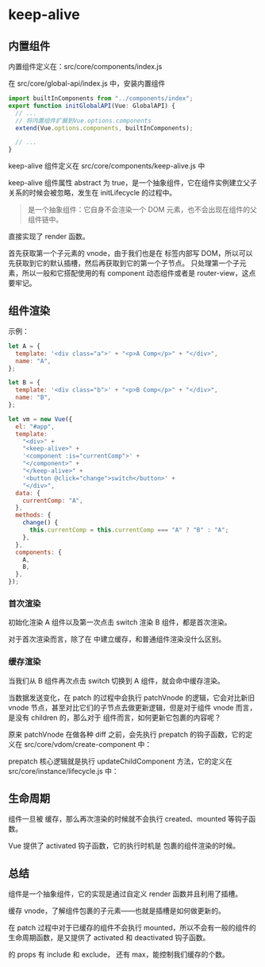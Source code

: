 # keep-alive

## 内置组件

内置组件定义在：src/core/components/index.js

在 src/core/global-api/index.js 中，安装内置组件

```js
import builtInComponents from "../components/index";
export function initGlobalAPI(Vue: GlobalAPI) {
  // ...
  // 将内置组件扩展到Vue.options.components
  extend(Vue.options.components, builtInComponents);

  // ...
}
```

keep-alive 组件定义在 src/core/components/keep-alive.js 中

keep-alive 组件属性 abstract 为 true，是一个抽象组件，它在组件实例建立父子关系的时候会被忽略，发生在 initLifecycle 的过程中。

> <keep-alive> 是一个抽象组件：它自身不会渲染一个 DOM 元素，也不会出现在组件的父组件链中。

<keep-alive> 直接实现了 render 函数。

首先获取第一个子元素的 vnode，由于我们也是在 <keep-alive> 标签内部写 DOM，所以可以先获取到它的默认插槽，然后再获取到它的第一个子节点。<keep-alive> 只处理第一个子元素，所以一般和它搭配使用的有 component 动态组件或者是 router-view，这点要牢记。

## 组件渲染

示例：

```js
let A = {
  template: '<div class="a">' + "<p>A Comp</p>" + "</div>",
  name: "A",
};

let B = {
  template: '<div class="b">' + "<p>B Comp</p>" + "</div>",
  name: "B",
};

let vm = new Vue({
  el: "#app",
  template:
    "<div>" +
    "<keep-alive>" +
    '<component :is="currentComp">' +
    "</component>" +
    "</keep-alive>" +
    '<button @click="change">switch</button>' +
    "</div>",
  data: {
    currentComp: "A",
  },
  methods: {
    change() {
      this.currentComp = this.currentComp === "A" ? "B" : "A";
    },
  },
  components: {
    A,
    B,
  },
});
```

### 首次渲染

初始化渲染 A 组件以及第一次点击 switch 渲染 B 组件，都是首次渲染。

对于首次渲染而言，除了在 <keep-alive> 中建立缓存，和普通组件渲染没什么区别。

### 缓存渲染

当我们从 B 组件再次点击 switch 切换到 A 组件，就会命中缓存渲染。

当数据发送变化，在 patch 的过程中会执行 patchVnode 的逻辑，它会对比新旧 vnode 节点，甚至对比它们的子节点去做更新逻辑，但是对于组件 vnode 而言，是没有 children 的，那么对于 <keep-alive> 组件而言，如何更新它包裹的内容呢？

原来 patchVnode 在做各种 diff 之前，会先执行 prepatch 的钩子函数，它的定义在 src/core/vdom/create-component 中：

prepatch 核心逻辑就是执行 updateChildComponent 方法，它的定义在 src/core/instance/lifecycle.js 中：

## 生命周期

组件一旦被 <keep-alive> 缓存，那么再次渲染的时候就不会执行 created、mounted 等钩子函数。

Vue 提供了 activated 钩子函数，它的执行时机是 <keep-alive> 包裹的组件渲染的时候。

## 总结

<keep-alive> 组件是一个抽象组件，它的实现是通过自定义 render 函数并且利用了插槽。

<keep-alive> 缓存 vnode，了解组件包裹的子元素——也就是插槽是如何做更新的。

在 patch 过程中对于已缓存的组件不会执行 mounted，所以不会有一般的组件的生命周期函数，是又提供了 activated 和 deactivated 钩子函数。

<keep-alive> 的 props 有 include 和 exclude， 还有 max，能控制我们缓存的个数。
